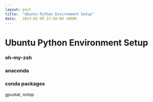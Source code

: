 ```yaml
---
layout: post
title:  "Ubuntu Python Environment Setup"
date:   2023-02-09 23:50:00 +0800
---
```


# Ubuntu Python Environment Setup

### oh-my-zsh

### anaconda

### conda packages
gpustat, nvtop

